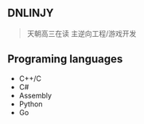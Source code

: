 ## DNLINJY
> 天朝高三在读 主逆向工程/游戏开发

## Programing languages
  - C++/C
  - C#
  - Assembly
  - Python
  - Go

